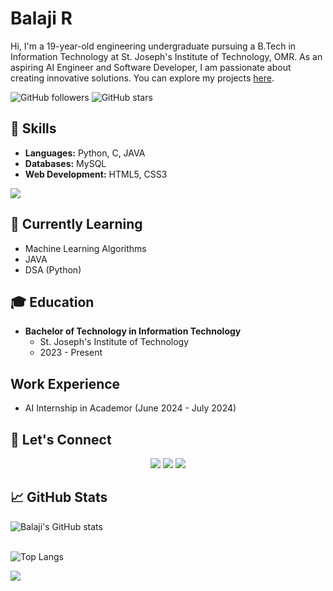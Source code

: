 # Balaji R

Hi, I'm a 19-year-old engineering undergraduate pursuing a B.Tech in Information Technology at St. Joseph's Institute of Technology, OMR. As an aspiring AI Engineer and Software Developer, I am passionate about creating innovative solutions. You can explore my projects [here](#).

![GitHub followers](https://img.shields.io/github/followers/Balaji-R-05?label=Follow&style=social) ![GitHub stars](https://img.shields.io/github/stars/Balaji-R-05?affiliations=OWNER%2CCOLLABORATOR%2CORGANIZATION_MEMBER&style=social)

## 🔧 Skills
- **Languages:** Python, C, JAVA
- **Databases:** MySQL
- **Web Development:** HTML5, CSS3

<p align="left">
  <a href="https://skillicons.dev">
    <img src="https://skillicons.dev/icons?i=python,c,java,mysql,html,css" />
  </a>
</p>

## 🌱 Currently Learning
- Machine Learning Algorithms
- JAVA
- DSA (Python)

## 🎓 Education
- **Bachelor of Technology in Information Technology**
  - St. Joseph's Institute of Technology
  - 2023 - Present

## Work Experience
- AI Internship in Academor (June 2024 - July 2024)

## 💬 Let's Connect
<!--- [LinkedIn](https://www.linkedin.com/in/balaji-ramu-437b51290/)
- [X](https://x.com/r_balaji242005)
- [Email](mailto:balajiramu23@gmail.com)-->
<p align="center">
  <a href="https://www.linkedin.com/in/balaji-ramu-437b51290/"><img src="https://img.shields.io/badge/LinkedIn-Balaji%20R-blue?style=for-the-badge&logo=linkedin"></a>
  <a href="mailto:balajiramu05@gmail.com"><img src="https://img.shields.io/badge/Email-balajiramu05@gmail.com-red?style=for-the-badge&logo=gmail"></a>
  <a href="https://x.com/r_balaji242005"><img src="https://img.shields.io/badge/X-Balaji%20R-blue?style=for-the-badge&logo=X"></a>
</p>

## 📈 GitHub Stats
![Balaji's GitHub stats](https://github-readme-stats.vercel.app/api?username=Balaji-R-05&show_icons=true&theme=radical)<br>
<br>

![Top Langs](https://github-readme-stats.vercel.app/api/top-langs/?username=Balaji-R-05&layout=compact)

![](https://komarev.com/ghpvc/?username=Balaji-R-05&color=red)

<!---
Balaji-R-05/Balaji-R-05 is a ✨ special ✨ repository because its `README.md` (this file) appears on your GitHub profile.
You can click the Preview link to take a look at your changes.
--->
